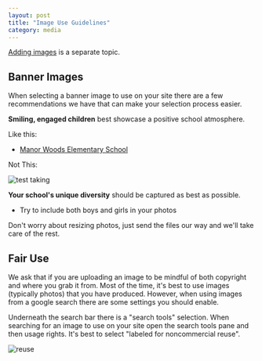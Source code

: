 ```yaml
---
layout: post
title: "Image Use Guidelines"
category: media
---
```


[Adding images](/schoolsites-help/media/2014/07/15/adding-images/) is a separate topic.

## Banner Images

When selecting a banner image to use on your site there are a few recommendations we have that can make your selection process easier.

**Smiling, engaged children** best showcase a positive school atmosphere.

Like this: 

- [Manor Woods Elementary School](http://mwes.hcpss.org/)

Not This: 

![test taking](/schoolsites-help/images/uploading/students-test.jpg)

**Your school's unique diversity** should be captured as best as possible.

- Try to include both boys and girls in your photos

Don't worry about resizing photos, just send the files our way and we'll take care of the rest. 

## Fair Use

We ask that if you are uploading an image to be mindful of both copyright and where you grab it from. Most of the time, it's best to use images (typically photos) that you have produced. However, when using images from a google search there are some settings you should enable.

Underneath the search bar there is a "search tools" selection. When searching for an image to use on your site open the search tools pane and then usage rights. It's best to select "labeled for noncommercial reuse".

![reuse](/schoolsites-help/images/uploading/fair-use.jpg)